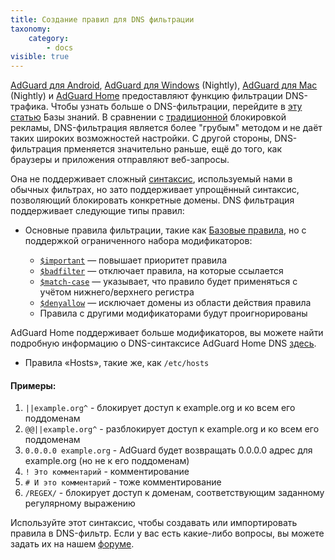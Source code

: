 ```yaml
---
title: Создание правил для DNS фильтрации
taxonomy:
    category:
        - docs
visible: true
---
```



[AdGuard для Android](https://kb.adguard.com/ru/android), [AdGuard для Windows](https://kb.adguard.com/ru/windows) (Nightly), [AdGuard для Mac](https://kb.adguard.com/ru/macos) (Nightly) и [AdGuard Home](https://kb.adguard.com/ru/home) предоставляют функцию фильтрации DNS-трафика. Чтобы узнать больше о DNS-фильтрации, перейдите в [эту статью](https://kb.adguard.com/ru/general/dns-filtering-android) Базы знаний. В сравнении с [традиционной](https://kb.adguard.com/ru/general/how-ad-blocking-works) блокировкой рекламы, DNS-фильтрация является более "грубым" методом и не даёт таких широких возможностей настройки. С другой стороны, DNS-фильтрация прменяется значительно раньше, ещё до того, как браузеры и приложения отправляют веб-запросы. 

Она не поддерживает сложный [синтаксис](https://kb.adguard.com/ru/general/how-to-create-your-own-ad-filters), используемый нами в обычных фильтрах, но зато поддерживает упрощённый синтаксис, позволяющий блокировать конкретные домены. DNS фильтрация поддерживает следующие типы правил:

* Основные правила фильтрации, такие как [Базовые правила](https://kb.adguard.com/ru/general/how-to-create-your-own-ad-filters), но с поддержкой ограниченного набора модификаторов:

    * [`$important`](https://kb.adguard.com/ru/general/how-to-create-your-own-ad-filters#important-modifier) — повышает приоритет правила
    * [`$badfilter`](https://kb.adguard.com/ru/general/how-to-create-your-own-ad-filters#badfilter-modifier) — отключает правила, на которые ссылается
    * [`$match-case`](https://kb.adguard.com/general/how-to-create-your-own-ad-filters#match-case-modifier) — указывает, что правило будет применяться с учётом нижнего/верхнего регистра
    * [`$denyallow`](https://github.com/AdguardTeam/AdGuardHome/wiki/Hosts-Blocklists#denyallow) — исключает домены из области действия правила
    * Правила с другими модификаторами будут проигнорированы

AdGuard Home поддерживает больше модификаторов, вы можете найти подробную информацию о DNS-синтаксисе AdGuard Home DNS [здесь](https://github.com/AdguardTeam/AdGuardHome/wiki/Hosts-Blocklists).

* Правила «Hosts», такие же, как `/etc/hosts`

#### Примеры:

1. `||example.org^` - блокирует доступ к example.org и ко всем его поддоменам
2. `@@||example.org^` - разблокирует доступ к example.org и ко всем его поддоменам
3. `0.0.0.0 example.org` - AdGuard будет возвращать 0.0.0.0 адрес для example.org (но не к его поддоменам)
4. `! Это комментарий` - комментирование
5. `# И это комментарий` - тоже комментирование
6. `/REGEX/` - блокирует доступ к доменам, соответствующим заданному регулярному выражению

Используйте этот синтаксис, чтобы создавать или импортировать правила в DNS-фильтр. Если у вас есть какие-либо вопросы, вы можете задать их на нашем [форуме](https://forum.adguard.com/index.php?forums/25/).

